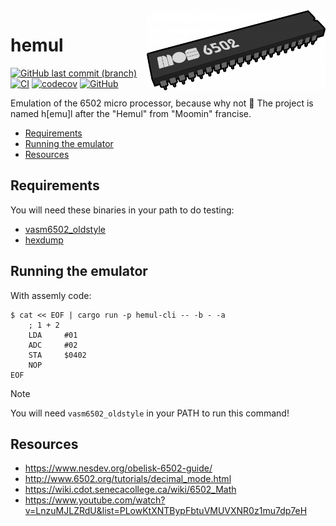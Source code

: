 <img align="right" height="128" src="logo.png">

<h1>hemul</h1>

[![GitHub last commit (branch)](https://img.shields.io/github/last-commit/gbbirkisson/hemul/main)](https://github.com/gbbirkisson/hemul/commits/main)
[![CI](https://github.com/gbbirkisson/hemul/actions/workflows/ci.yml/badge.svg?branch=main)](https://github.com/gbbirkisson/hemul/actions/workflows/ci.yml)
[![codecov](https://codecov.io/github/gbbirkisson/hemul/branch/main/graph/badge.svg?token=GFZ3Y0Y2X6)](https://codecov.io/github/gbbirkisson/hemul)
[![GitHub](https://img.shields.io/github/license/gbbirkisson/hemul)](https://github.com/gbbirkisson/hemul/blob/main/LICENSE)

Emulation of the 6502 micro processor, because why not 🤷 The project is named h[emu]l after the "Hemul" from "Moomin" francise.

<!-- vim-markdown-toc GFM -->

* [Requirements](#requirements)
* [Running the emulator](#running-the-emulator)
* [Resources](#resources)

<!-- vim-markdown-toc -->

## Requirements

You will need these binaries in your path to do testing:

- [vasm6502_oldstyle](http://www.compilers.de/vasm.html)
- [hexdump](https://man7.org/linux/man-pages/man1/hexdump.1.html)

## Running the emulator

With assemly code:

```console
$ cat << EOF | cargo run -p hemul-cli -- -b - -a
    ; 1 + 2
    LDA     #01
    ADC     #02
    STA     $0402
    NOP
EOF
```

> [!NOTE]
> You will need `vasm6502_oldstyle` in your PATH to run this command!

## Resources

- https://www.nesdev.org/obelisk-6502-guide/
- http://www.6502.org/tutorials/decimal_mode.html
- https://wiki.cdot.senecacollege.ca/wiki/6502_Math
- https://www.youtube.com/watch?v=LnzuMJLZRdU&list=PLowKtXNTBypFbtuVMUVXNR0z1mu7dp7eH

